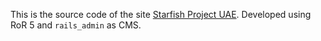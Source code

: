 This is the source code of the site [Starfish Project UAE](http://www.starfishproject.ae/en/home/). 
Developed using RoR 5 and `rails_admin` as CMS.
